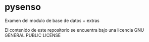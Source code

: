 # pysenso

Examen del modulo de base de datos + extras

El contenido de este repositorio se encuentra bajo una licencia GNU GENERAL PUBLIC LICENSE
